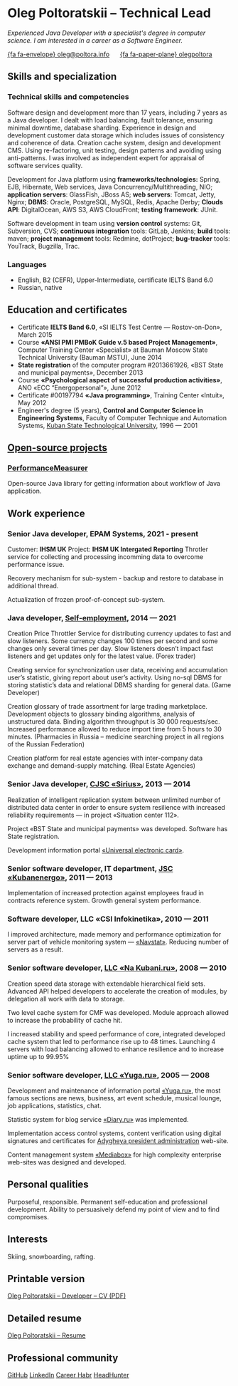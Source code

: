 # Oleg Poltoratskii – Technical Lead

*Experienced Java Developer with a specialist's degree in computer science. I am interested in a career as a Software Engineer.*

[{fa fa-envelope} oleg@poltora.info](mailto:oleg@poltora.info "Send me an e-mail") &nbsp; &nbsp; &nbsp;[{fa fa-paper-plane} olegpoltora](https://t.me/olegpoltora "Call me by Telegram")

## Skills and specialization

### Technical skills and competencies

Software design and development more than 17 years, including 7 years as a Java developer. I dealt with load balancing, fault tolerance, ensuring minimal downtime, database sharding. Experience in design and development customer data storage which includes issues of consistency and coherence of data. Creation cache system, design and development CMS. Using re-factoring, unit testing, design patterns and avoiding using anti-patterns. I was involved as independent expert for appraisal of software services quality. 

Development for Java platform using **frameworks/technologies:** Spring, EJB, Hibernate, Web services, Java Concurrency/Multithreading, NIO; **application servers**: GlassFish, JBoss AS; **web servers**: Tomcat, Jetty, Nginx; **DBMS**: Oracle, PostgreSQL, MySQL, Redis, Apache Derby; **Clouds API**: DigitalOcean, AWS S3, AWS CloudFront; **testing framework**: JUnit. 

Software development in team using **version control** systems: Git, Subversion, CVS; **continuous integration** tools: GitLab, Jenkins; **build** tools: maven; **project management** tools: Redmine, dotProject; **bug-tracker** tools: YouTrack, Bugzilla, Trac. 

### Languages

- English, B2 (CEFR), Upper-Intermediate, certificate IELTS Band 6.0
- Russian, native

## Education and certificates

- Certificate **IELTS Band 6.0**, «SI IELTS Test Centre — Rostov-on-Don», March 2015 
- Course **«ANSI PMI PMBoK Guide v.5 based Project Management»**, Computer Training Center «Specialist» at Bauman Moscow State Technical University (Bauman MSTU), June 2014 
- **State registration** of the computer program #2013661926, «BST State and municipal payments», December 2013 
- Course **«Psychological aspect of successful production activities»**, ANO «ECC “Energopersonal”», June 2012 
- Certificate #00197794 **«Java programming»**, Training Center «Intuit», May 2012
- Engineer's degree (5 years), **Control and Computer Science in Engineering Systems**, Faculty of Computer Technique and Automation Systems, [Kuban State Technological University](http://kubstu.ru/en), 1996 — 2001 

## [Open-source projects](:projects:)

### [PerformanceMeasurer](:performance-measurer:)

Open-source Java library for getting information about workflow of Java application.

## Work experience

### Senior Java developer, EPAM Systems, 2021 - present

Customer: **IHSM UK** Project: **IHSM UK Intergated Reporting**
Throtler service for collecting and processing incomming data to overcome performance issue.

Recovery mechanism for sub-system - backup and restore to database in additional thread.

Actualization of frozen proof-of-concept sub-system.

### Java developer, [Self-employment](:root:), 2014 — 2021

Creation Price Throttler Service for distributing currency updates to fast and slow listeners. Some currency changes 100 times per second and some changes only several times per day. Slow listeners doesn’t impact fast listeners and get updates only for the latest value. (Forex trader)

Creating service for synchronization user data, receiving and accumulation user’s statistic, giving report about user’s activity. Using no-sql DBMS for storing statistic’s data and relational DBMS sharding for general data. (Game Developer)

Creation glossary of trade assortment for large trading marketplace. Development objects to glossary binding algorithms, analysis of unstructured data. Binding algorithm throughput is 30 000 requests/sec. Increased performance allowed to reduce import time from 5 hours to 30 minutes. (Pharmacies in Russia – medicine searching project in all regions of the Russian Federation)

Creation platform for real estate agencies with inter-company data exchange and demand-supply matching. (Real Estate Agencies)

### Senior Java developer, [CJSC «Sirius»](http://www.itsirius.ru), 2013 — 2014 

Realization of intelligent replication system between unlimited number of distributed data center in order to ensure system resilience with increased reliability requirements — in project «Situation center 112».

Project «BST State and municipal payments» was developed. Software has State registration.

Development information portal [«Universal electronic card»](http://uec.krasnodar.ru).

### Senior software developer, IT department, [JSC «Kubanenergo»](https://rosseti-kuban.ru/eng/), 2011 — 2013

Implementation of increased protection against employees fraud in contracts reference system. Growth general system performance.

### Software developer, LLC «CSI Infokinetika», 2010 — 2011

I improved architecture, made memory and performance optimization for server part of vehicle monitoring system — [«Navstat»](http://navstat.ru). Reducing number of servers as a result. 

### Senior software developer, [LLC «Na Kubani.ru»](http://otdih.nakubani.ru), 2008 — 2010 

Creation speed data storage with extendable hierarchical field sets. Advanced API helped developers to accelerate the creation of modules, by delegation all work with data to storage.

Two level cache system for CMF was developed. Module approach allowed to increase the probability of cache hit.

I increased stability and speed performance of core, integrated developed cache system that led to performance rise up to 48 times. Launching 4 servers with load balancing allowed to enhance resilience and to increase uptime up to 99.95%

### Senior software developer, [LLC «Yuga.ru»](http://yuga.ru), 2005 — 2008 

Development and maintenance of information portal [«Yuga.ru»](http://yuga.ru), the most famous sections are news, business, art event schedule, musical lounge, job applications, statistics, chat. 

Statistic system for blog service [«Diary.ru»](http://diary.ru) was implemented.

Implementation access control systems, content verification using digital signatures and certificates for [Adygheya president administration](http://adygheya.ru) web-site.

Content management system [«Mediabox»](http://mediabox.kubic.ru) for high complexity enterprise web-sites was designed and developed.

## Personal qualities

Purposeful, responsible. Permanent self-education and professional development. Ability to persuasively defend my point of view and to find compromises.

## Interests

Skiing, snowboarding, rafting.

## Printable version

[Oleg Poltoratskii – Developer – CV (PDF)](Oleg-Poltoratskii-Developer-CV.pdf "{:class='more':}")

## Detailed resume

[Oleg Poltoratskii – Resume](resume.md)

## Professional community

[GitHub](https://github.com/olegpoltora "{:class='more':}") [LinkedIn](https://www.linkedin.com/in/poltora/ "{:class='more':}") [Career Habr](https://career.habr.com/poltora "{:class='more':}") [HeadHunter](https://krasnodar.hh.ru/resume/8fb8aed5ff0960528d0039ed1f4c454d426c57 "{:class='more':}") 

